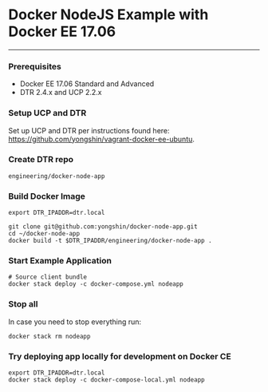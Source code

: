 # Docker NodeJS Example with Docker EE 17.06
------------------------------------------

### Prerequisites

- Docker EE 17.06 Standard and Advanced
- DTR 2.4.x and UCP 2.2.x

### Setup UCP and DTR

Set up UCP and DTR per instructions found here: https://github.com/yongshin/vagrant-docker-ee-ubuntu.

### Create DTR repo

```
engineering/docker-node-app
```

### Build Docker Image
```  
export DTR_IPADDR=dtr.local

git clone git@github.com:yongshin/docker-node-app.git
cd ~/docker-node-app
docker build -t $DTR_IPADDR/engineering/docker-node-app .
```

### Start Example Application
```
# Source client bundle
docker stack deploy -c docker-compose.yml nodeapp
```

### Stop all
In case you need to stop everything run:
```
docker stack rm nodeapp
```

### Try deploying app locally for development on Docker CE
```
export DTR_IPADDR=dtr.local
docker stack deploy -c docker-compose-local.yml nodeapp
```
